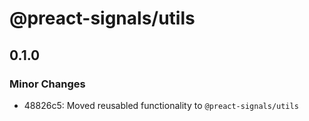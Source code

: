 # @preact-signals/utils

## 0.1.0

### Minor Changes

- 48826c5: Moved reusabled functionality to `@preact-signals/utils`
